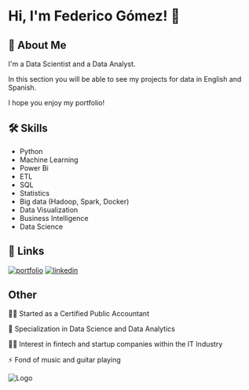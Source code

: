 
# Hi, I'm Federico Gómez! 👋


## 🚀 About Me

I'm a Data Scientist and a Data Analyst.

In this section you will be able to see my projects for data in English and Spanish. 

I hope you enjoy my portfolio!


## 🛠 Skills

- Python
- Machine Learning
- Power Bi
- ETL
- SQL
- Statistics
- Big data (Hadoop, Spark, Docker)
- Data Visualization
- Business Intelligence
- Data Science


## 🔗 Links
[![portfolio](https://img.shields.io/badge/my_portfolio-000?style=for-the-badge&logo=ko-fi&logoColor=white)](https://github.com/fedeandresg?tab=repositories)
[![linkedin](https://img.shields.io/badge/linkedin-0A66C2?style=for-the-badge&logo=linkedin&logoColor=white)](https://www.linkedin.com/in/federicogomezdatascience)



## Other

👩‍💻 Started as a Certified Public Accountant

🧠 Specialization in Data Science and Data Analytics

👯‍♀️ Interest in fintech and startup companies within the IT Industry

⚡️ Fond of music and guitar playing


![Logo](https://github-readme-stats.vercel.app/api?username=fedeandresg&&show_icons=true&title_color=ffffff&icon_color=bb2acf&text_color=daf7dc&bg_color=151515)

